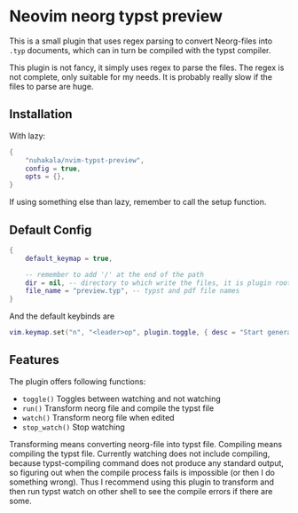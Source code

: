 # Neovim neorg typst preview

This is a small plugin that uses regex parsing to convert Neorg-files into `.typ`
documents, which can in turn be compiled with the typst compiler.

This plugin is not fancy, it simply uses regex to parse the files. The regex is
not complete, only suitable for my needs. It is probably really slow if the
files to parse are huge.

## Installation
With lazy:
```lua
{
    "nuhakala/nvim-typst-preview",
    config = true,
    opts = {},
}
```
If using something else than lazy, remember to call the setup function.

## Default Config
```lua
{
    default_keymap = true,

    -- remember to add '/' at the end of the path
    dir = nil, -- directory to which write the files, it is plugin root by default
    file_name = "preview.typ", -- typst and pdf file names
}
```
And the default keybinds are
```lua
vim.keymap.set("n", "<leader>op", plugin.toggle, { desc = "Start generating typst file" })
```

## Features

The plugin offers following functions:
- `toggle()` Toggles between watching and not watching
- `run()` Transform neorg file and compile the typst file
- `watch()` Transform neorg file when edited
- `stop_watch()` Stop watching

Transforming means converting neorg-file into typst file. Compiling means
compiling the typst file. Currently watching does not include compiling, because
typst-compiling command does not produce any standard output, so figuring out
when the compile process fails is impossible (or then I do something wrong).
Thus I recommend using this plugin to transform and then run typst watch on
other shell to see the compile errors if there are some.
